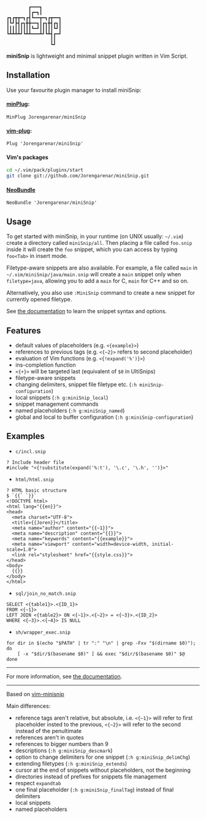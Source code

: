 ```
        ┏━━━┓
        ┃┏━┓┃
┏┓┏┳┳━┓┏┫┗━━┳━┓┏┳━━┓
┃┗┛┣┫┏┓╋╋━━┓┃┏┓╋┫┏┓┃
┃┃┃┃┃┃┃┃┃┗━┛┃┃┃┃┃┗┛┃
┗┻┻┻┻┛┗┻┻━━━┻┛┗┻┫┏━┛
                ┃┃
                ┗┛
```

**miniSnip** is lightweight and minimal snippet plugin written in Vim Script.

## Installation

Use your favourite plugin manager to install miniSnip:

#### [minPlug](https://github.com/Jorengarenar/minPlug):
```vim
MinPlug Jorengarenar/miniSnip
```

#### [vim-plug](https://github.com/junegunn/vim-plug):
```vim
Plug 'Jorengarenar/miniSnip'
```

#### Vim's packages
```bash
cd ~/.vim/pack/plugins/start
git clone git://github.com/Jorengarenar/miniSnip.git
```

#### [NeoBundle](https://github.com/Shougo/neobundle.vim)
```vim
NeoBundle 'Jorengarenar/miniSnip'
```

## Usage

To get started with miniSnip, in your runtime (on UNIX usually: `~/.vim`)
create a directory called `miniSnip/all`. Then placing a file called `foo.snip`
inside it will create the `foo` snippet, which you can access by typing
`foo<Tab>` in insert mode.

Filetype-aware snippets are also available. For example, a file called
`main` in `~/.vim/miniSnip/java/main.snip` will create a `main` snippet only when
`filetype=java`, allowing you to add a `main` for C, `main` for C++ and so on.

Alternatively, you also use `:MiniSnip` command to create a new snippet for
currently opened filetype.

See [the documentation](doc/miniSnip.txt) to learn the snippet syntax and options.

## Features

  * default values of placeholders (e.g. `<{example}>`)
  * references to previous tags (e.g. `<{~2}>` refers to second placeholder)
  * evaluation of Vim functions (e.g. `<{!expand('%')}>`)
  * ins-completion function
  * `<{+}>` will be targeted last (equivalent of `$0` in UltiSnips)
  * filetype-aware snippets
  * changing delimiters, snippet file filetype etc. (`:h miniSnip-configuration`)
  * local snippets (`:h g:miniSnip_local`)
  * snippet management commands
  * named placeholders (`:h g:miniSnip_named`)
  * global and local to buffer configuration (`:h g:miniSnip-configuration`)

## Examples

* `c/incl.snip`
```
? Include header file
#include "<{!substitute(expand('%:t'), '\.c', '\.h', '')}>"
```

* `html/html.snip`
```
? HTML basic structure
$ `{{` `}}`
<!DOCTYPE html>
<html lang="{{en}}">
<head>
  <meta charset="UTF-8">
  <title>{{Joren}}</title>
  <meta name="author" content="{{~1}}">
  <meta name="description" content="{{}}">
  <meta name="keywords" content="{{example}}">
  <meta name="viewport" content="width=device-width, initial-scale=1.0">
  <link rel="stylesheet" href="{{style.css}}">
</head>
<body>
  {{}}
</body>
</html>
```

* `sql/join_no_match.snip`
```
SELECT <{table1}>.<{ID_1}>
FROM <{~1}>
LEFT JOIN <{table2}> ON <{~1}>.<{~2}> = <{~3}>.<{ID_2}>
WHERE <{~3}>.<{~4}> IS NULL
```

* `sh/wrapper_exec.snip`
```
for dir in $(echo "$PATH" | tr ":" "\n" | grep -Fxv "$(dirname $0)"); do
    [ -x "$dir/$(basename $0)" ] && exec "$dir/$(basename $0)" $@
done
```
---

For more information, see [the documentation](doc/miniSnip.txt).

---

Based on [vim-minisnip](https://github.com/joereynolds/vim-minisnip)

Main differences:
  * reference tags aren't relative, but absolute, i.e. `<{~1}>` will refer to
    first placeholder insted to the previous, `<{~2}>` will refer to the second
    instead of the penultimate
  * references aren't in quotes
  * references to bigger numbers than 9
  * descriptions (`:h g:miniSnip_descmark`)
  * option to change delimiters for one snippet (`:h g:miniSnip_delimChg`)
  * extending filetypes (`:h g:miniSnip_extends`)
  * cursor at the end of snippets without placeholders, not the beginning
  * directories instead of prefixes for snippets file management
  * respect `expandtab`
  * one final placeholder (`:h g:miniSnip_finalTag`) instead of final delimiters
  * local snippets
  * named placeholders
